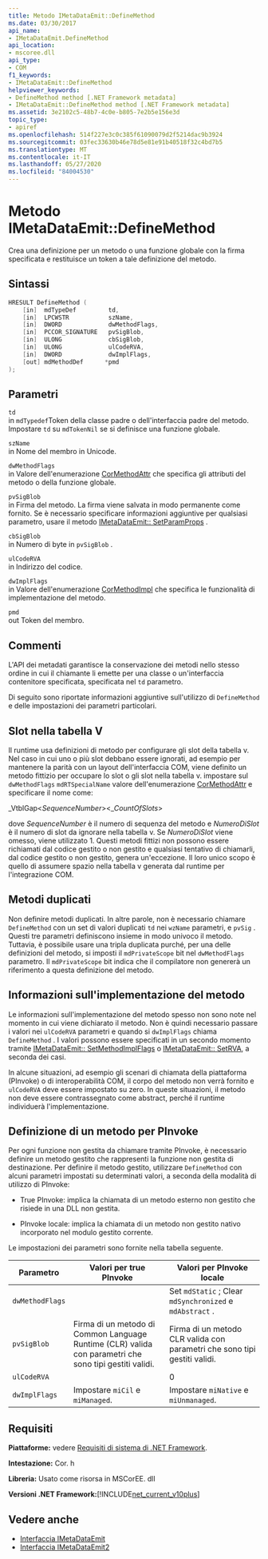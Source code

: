 ```yaml
---
title: Metodo IMetaDataEmit::DefineMethod
ms.date: 03/30/2017
api_name:
- IMetaDataEmit.DefineMethod
api_location:
- mscoree.dll
api_type:
- COM
f1_keywords:
- IMetaDataEmit::DefineMethod
helpviewer_keywords:
- DefineMethod method [.NET Framework metadata]
- IMetaDataEmit::DefineMethod method [.NET Framework metadata]
ms.assetid: 3e2102c5-48b7-4c0e-b805-7e2b5e156e3d
topic_type:
- apiref
ms.openlocfilehash: 514f227e3c0c385f61090079d2f5214dac9b3924
ms.sourcegitcommit: 03fec33630b46e78d5e81e91b40518f32c4bd7b5
ms.translationtype: MT
ms.contentlocale: it-IT
ms.lasthandoff: 05/27/2020
ms.locfileid: "84004530"
---
```

# <a name="imetadataemitdefinemethod-method"></a>Metodo IMetaDataEmit::DefineMethod
Crea una definizione per un metodo o una funzione globale con la firma specificata e restituisce un token a tale definizione del metodo.  
  
## <a name="syntax"></a>Sintassi  
  
```cpp  
HRESULT DefineMethod (
    [in]  mdTypeDef         td,
    [in]  LPCWSTR           szName,
    [in]  DWORD             dwMethodFlags,
    [in]  PCCOR_SIGNATURE   pvSigBlob,
    [in]  ULONG             cbSigBlob,
    [in]  ULONG             ulCodeRVA,
    [in]  DWORD             dwImplFlags,
    [out] mdMethodDef      *pmd  
);  
```  
  
## <a name="parameters"></a>Parametri  
 `td`  
 in `mdTypedef`Token della classe padre o dell'interfaccia padre del metodo. Impostare `td` su `mdTokenNil` se si definisce una funzione globale.  
  
 `szName`  
 in Nome del membro in Unicode.  
  
 `dwMethodFlags`  
 in Valore dell'enumerazione [CorMethodAttr](cormethodattr-enumeration.md) che specifica gli attributi del metodo o della funzione globale.  
  
 `pvSigBlob`  
 in Firma del metodo. La firma viene salvata in modo permanente come fornito. Se è necessario specificare informazioni aggiuntive per qualsiasi parametro, usare il metodo [IMetaDataEmit:: SetParamProps](imetadataemit-setparamprops-method.md) .  
  
 `cbSigBlob`  
 in Numero di byte in `pvSigBlob` .  
  
 `ulCodeRVA`  
 in Indirizzo del codice.  
  
 `dwImplFlags`  
 in Valore dell'enumerazione [CorMethodImpl](cormethodimpl-enumeration.md) che specifica le funzionalità di implementazione del metodo.  
  
 `pmd`  
 out Token del membro.  
  
## <a name="remarks"></a>Commenti  
 L'API dei metadati garantisce la conservazione dei metodi nello stesso ordine in cui il chiamante li emette per una classe o un'interfaccia contenitore specificata, specificata nel `td` parametro.  
  
 Di seguito sono riportate informazioni aggiuntive sull'utilizzo di `DefineMethod` e delle impostazioni dei parametri particolari.  
  
## <a name="slots-in-the-v-table"></a>Slot nella tabella V  
 Il runtime usa definizioni di metodo per configurare gli slot della tabella v. Nel caso in cui uno o più slot debbano essere ignorati, ad esempio per mantenere la parità con un layout dell'interfaccia COM, viene definito un metodo fittizio per occupare lo slot o gli slot nella tabella v. impostare sul `dwMethodFlags` `mdRTSpecialName` valore dell'enumerazione [CorMethodAttr](cormethodattr-enumeration.md) e specificare il nome come:  
  
 _VtblGap\<*SequenceNumber*>\<\_*CountOfSlots*>
  
 dove *SequenceNumber* è il numero di sequenza del metodo e *NumeroDiSlot* è il numero di slot da ignorare nella tabella v. Se *NumeroDiSlot* viene omesso, viene utilizzato 1. Questi metodi fittizi non possono essere richiamati dal codice gestito o non gestito e qualsiasi tentativo di chiamarli, dal codice gestito o non gestito, genera un'eccezione. Il loro unico scopo è quello di assumere spazio nella tabella v generata dal runtime per l'integrazione COM.  
  
## <a name="duplicate-methods"></a>Metodi duplicati  
 Non definire metodi duplicati. In altre parole, non è necessario chiamare `DefineMethod` con un set di valori duplicati `td` nei `wzName` parametri, e `pvSig` . Questi tre parametri definiscono insieme in modo univoco il metodo. Tuttavia, è possibile usare una tripla duplicata purché, per una delle definizioni del metodo, si imposti il `mdPrivateScope` bit nel `dwMethodFlags` parametro. Il `mdPrivateScope` bit indica che il compilatore non genererà un riferimento a questa definizione del metodo.  
  
## <a name="method-implementation-information"></a>Informazioni sull'implementazione del metodo  
 Le informazioni sull'implementazione del metodo spesso non sono note nel momento in cui viene dichiarato il metodo. Non è quindi necessario passare i valori nei `ulCodeRVA` parametri e quando si `dwImplFlags` chiama `DefineMethod` . I valori possono essere specificati in un secondo momento tramite [IMetaDataEmit:: SetMethodImplFlags](../../../../docs/framework/unmanaged-api/metadata/imetadataemit-setmethodimplflags-method.md) o [IMetaDataEmit:: SetRVA](imetadataemit-setrva-method.md), a seconda dei casi.  
  
 In alcune situazioni, ad esempio gli scenari di chiamata della piattaforma (PInvoke) o di interoperabilità COM, il corpo del metodo non verrà fornito e `ulCodeRVA` deve essere impostato su zero. In queste situazioni, il metodo non deve essere contrassegnato come abstract, perché il runtime individuerà l'implementazione.  
  
## <a name="defining-a-method-for-pinvoke"></a>Definizione di un metodo per PInvoke  
 Per ogni funzione non gestita da chiamare tramite PInvoke, è necessario definire un metodo gestito che rappresenti la funzione non gestita di destinazione. Per definire il metodo gestito, utilizzare `DefineMethod` con alcuni parametri impostati su determinati valori, a seconda della modalità di utilizzo di PInvoke:  
  
- True PInvoke: implica la chiamata di un metodo esterno non gestito che risiede in una DLL non gestita.  
  
- PInvoke locale: implica la chiamata di un metodo non gestito nativo incorporato nel modulo gestito corrente.  
  
 Le impostazioni dei parametri sono fornite nella tabella seguente.  
  
|Parametro|Valori per true PInvoke|Valori per PInvoke locale|  
|---------------|-----------------------------|------------------------------|  
|`dwMethodFlags`||Set `mdStatic` ; Clear `mdSynchronized` e `mdAbstract` .|  
|`pvSigBlob`|Firma di un metodo di Common Language Runtime (CLR) valida con parametri che sono tipi gestiti validi.|Firma di un metodo CLR valida con parametri che sono tipi gestiti validi.|  
|`ulCodeRVA`||0|  
|`dwImplFlags`|Impostare `miCil` e `miManaged`.|Impostare `miNative` e `miUnmanaged`.|  
  
## <a name="requirements"></a>Requisiti  
 **Piattaforme:** vedere [Requisiti di sistema di .NET Framework](../../get-started/system-requirements.md).  
  
 **Intestazione:** Cor. h  
  
 **Libreria:** Usato come risorsa in MSCorEE. dll  
  
 **Versioni .NET Framework:**[!INCLUDE[net_current_v10plus](../../../../includes/net-current-v10plus-md.md)]  
  
## <a name="see-also"></a>Vedere anche

- [Interfaccia IMetaDataEmit](imetadataemit-interface.md)
- [Interfaccia IMetaDataEmit2](imetadataemit2-interface.md)
